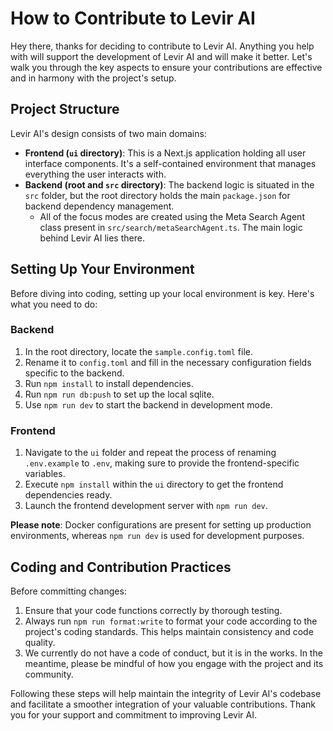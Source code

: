 # How to Contribute to Levir AI

Hey there, thanks for deciding to contribute to Levir AI. Anything you help with will support the development of Levir AI and will make it better. Let's walk you through the key aspects to ensure your contributions are effective and in harmony with the project's setup.

## Project Structure

Levir AI's design consists of two main domains:

- **Frontend (`ui` directory)**: This is a Next.js application holding all user interface components. It's a self-contained environment that manages everything the user interacts with.
- **Backend (root and `src` directory)**: The backend logic is situated in the `src` folder, but the root directory holds the main `package.json` for backend dependency management.
  - All of the focus modes are created using the Meta Search Agent class present in `src/search/metaSearchAgent.ts`. The main logic behind Levir AI lies there.

## Setting Up Your Environment

Before diving into coding, setting up your local environment is key. Here's what you need to do:

### Backend

1. In the root directory, locate the `sample.config.toml` file.
2. Rename it to `config.toml` and fill in the necessary configuration fields specific to the backend.
3. Run `npm install` to install dependencies.
4. Run `npm run db:push` to set up the local sqlite.
5. Use `npm run dev` to start the backend in development mode.

### Frontend

1. Navigate to the `ui` folder and repeat the process of renaming `.env.example` to `.env`, making sure to provide the frontend-specific variables.
2. Execute `npm install` within the `ui` directory to get the frontend dependencies ready.
3. Launch the frontend development server with `npm run dev`.

**Please note**: Docker configurations are present for setting up production environments, whereas `npm run dev` is used for development purposes.

## Coding and Contribution Practices

Before committing changes:

1. Ensure that your code functions correctly by thorough testing.
2. Always run `npm run format:write` to format your code according to the project's coding standards. This helps maintain consistency and code quality.
3. We currently do not have a code of conduct, but it is in the works. In the meantime, please be mindful of how you engage with the project and its community.

Following these steps will help maintain the integrity of Levir AI's codebase and facilitate a smoother integration of your valuable contributions. Thank you for your support and commitment to improving Levir AI.

